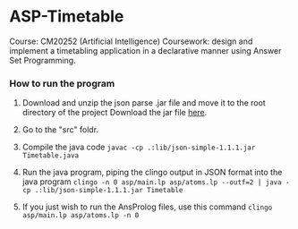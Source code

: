 # ASP-Timetable

Course: CM20252 (Artificial Intelligence)
Coursework: design and implement a timetabling application in a declarative manner using Answer Set Programming.

### How to run the program

1. Download and unzip the json parse .jar file and move it to the root directory of the project
Download the jar file [here](http://www.java2s.com/Code/Jar/j/Downloadjsonsimple111jar.htm).

2. Go to the "src" foldr.

3. Compile the java code
`javac -cp .:lib/json-simple-1.1.1.jar Timetable.java`

4. Run the java program, piping the clingo output in JSON format into the java program
`clingo -n 0 asp/main.lp asp/atoms.lp --outf=2 | java -cp .:lib/json-simple-1.1.1.jar Timetable`

5. If you just wish to run the AnsProlog files, use this command
`clingo asp/main.lp asp/atoms.lp -n 0`
